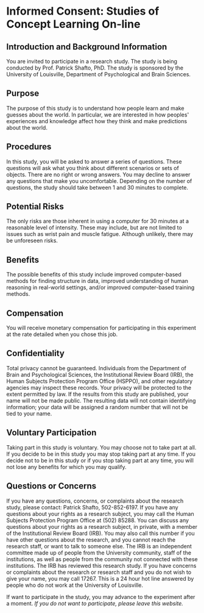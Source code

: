 
# Informed Consent: Studies of Concept Learning On-line

## Introduction and Background Information
You are invited to participate in a research study. The study is being conducted by Prof. Patrick Shafto, PhD. The study is sponsored by the University of Louisville, Department of Psychological and Brain Sciences.

## Purpose
The purpose of this study is to understand how people learn and make guesses about the world. In particular, we are interested in how peoples' experiences and knowledge affect how they think and make predictions about the world.

## Procedures
In this study, you will be asked to answer a series of questions. These questions will ask what you think about different scenarios or sets of objects. There are no right or wrong answers. You may decline to answer any questions that make you uncomfortable. Depending on the number of questions, the study should take between 1 and 30 minutes to complete.

## Potential Risks
The only risks are those inherent in using a computer for 30 minutes at a reasonable level of intensity. These may include, but are not limited to issues such as wrist pain and muscle fatigue. Although unlikely, there may be unforeseen risks.

## Benefits
The possible benefits of this study include improved computer-based methods for finding structure in data, improved understanding of human reasoning in real-world settings, and/or improved computer-based training methods.

## Compensation
You will receive monetary compensation for participating in this experiment at the rate detailed when you chose this job.

## Confidentiality
Total privacy cannot be guaranteed. Individuals from the Department of Brain and Psychological Sciences, the Institutional Review Board (IRB), the Human Subjects Protection Program Office (HSPPO), and other regulatory agencies may inspect these records. Your privacy will be protected to the extent permitted by law. If the results from this study are published, your name will not be made public. The resulting data will not contain identifying information; your data will be assigned a random number that will not be tied to your name. 

## Voluntary Participation
Taking part in this study is voluntary. You may choose not to take part at all. If you decide to be in this study you may stop taking part at any time. If you decide not to be in this study or if you stop taking part at any time, you will not lose any benefits for which you may qualify. 

## Questions or Concerns
If you have any questions, concerns, or complaints about the research study, please contact: Patrick Shafto, 502-852-6197. If you have any questions about your rights as a research subject, you may call the Human Subjects Protection Program Office at (502) 85288. You can discuss any questions about your rights as a research subject, in private, with a member of the Institutional Review Board (IRB). You may also call this number if you have other questions about the research, and you cannot reach the research staff, or want to talk to someone else. The IRB is an independent committee made up of people from the University community, staff of the institutions, as well as people from the community not connected with these institutions. The IRB has reviewed this research study. If you have concerns or complaints about the research or research staff and you do not wish to give your name, you may call 17267. This is a 24 hour hot line answered by people who do not work at the University of Louisville.

If want to participate in the study, you may advance to the experiment after a moment. *If you do not want to participate, please leave this website.*